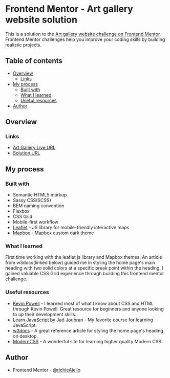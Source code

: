 # Frontend Mentor - Art gallery website solution

This is a solution to the [Art gallery website challenge on Frontend Mentor](https://www.frontendmentor.io/challenges/art-gallery-website-yVdrZlxyA). Frontend Mentor challenges help you improve your coding skills by building realistic projects. 

## Table of contents

- [Overview](#overview)
  - [Links](#links)
- [My process](#my-process)
  - [Built with](#built-with)
  - [What I learned](#what-i-learned)
  - [Useful resources](#useful-resources)
- [Author](#author)

## Overview

### Links

- [Art Gallery Live URL](https://richieaiello.github.io/art-gallery-website/)
- [Solution URL](https://www.frontendmentor.io/solutions/responsive-art-gallery-website-built-with-scss-bem-and-leaflet-r1aIP-Cmc)

## My process

### Built with

- Semantic HTML5 markup
- Sassy CSS(SCSS)
- BEM naming convention
- Flexbox
- CSS Grid
- Mobile-first workflow
- [Leaflet](https://leafletjs.com/) - JS library for mobile-friendly interactive maps
- [Mapbox](https://www.mapbox.com/) - Mapbox custom dark theme

### What I learned

First time working with the leaflet js library and Mapbox themes. An article from w3docs(linked below) guided me in styling the home page's main heading with two solid colors at a specific break point within the heading. I gained valuable CSS Grid experience through building this frontend mentor challenge.

### Useful resources

- [Kevin Powell](https://www.kevinpowell.co/) - I learned most of what I know about CSS and HTML through Kevin Powell. Great resource for beginners and anyone looking to up their development skills.
- [Learn JavaScript by Jad Joubran](https://learnjavascript.online/) - My favorite course for learning JavaScript.
- [w3docs](https://www.w3docs.com/snippets/css/how-to-apply-css-styles-to-only-the-half-of-a-word-or-character.html) - A great reference article for styling the home page's heading on desktop.
- [ModernCSS](https://moderncss.dev/) - A wonderful site for learning higher quality Modern CSS.

## Author

- Frontend Mentor - [@richieAiello](https://www.frontendmentor.io/profile/richieAiello)